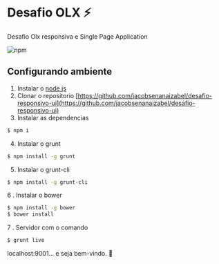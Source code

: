 # Desafio OLX   :zap: 

Desafio Olx responsiva e Single Page Application


![npm](https://i.imgur.com/cKM0uxm.png)

## Configurando ambiente 

1. Instalar o [node js](http://nodejs.org/)  
2. Clonar o repositorio [https://github.com/jacobsenanaizabel/desafio-responsivo-ui](https://github.com/jacobsenanaizabel/desafio-responsivo-ui)
3. Instalar as dependencias 
```bash
$ npm i 
```
4. Instalar o grunt 

```bash
$ npm install -g grunt
```
5. Instalar o grunt-cli 
```bash
$ npm install -g grunt-cli
```
6 . Instalar o bower 
```bash
$ npm install -g bower
$ bower install
```
7 . Servidor com o comando 
```bash
$ grunt live 
```
localhost:9001... e seja bem-vindo. 🎉
